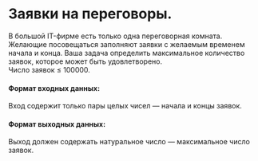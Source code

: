 # Заявки на переговоры.
В большой IT-фирме есть только одна переговорная комната.
Желающие посовещаться заполняют заявки с желаемым временем начала и конца.
 Ваша задача определить максимальное количество заявок, которое может быть удовлетворено.<br/>
Число заявок ≤ 100000.
#### Формат входных данных:
Вход содержит только пары целых чисел — начала и концы заявок.
#### Формат выходных данных:
Выход должен содержать натуральное число — максимальное число заявок.